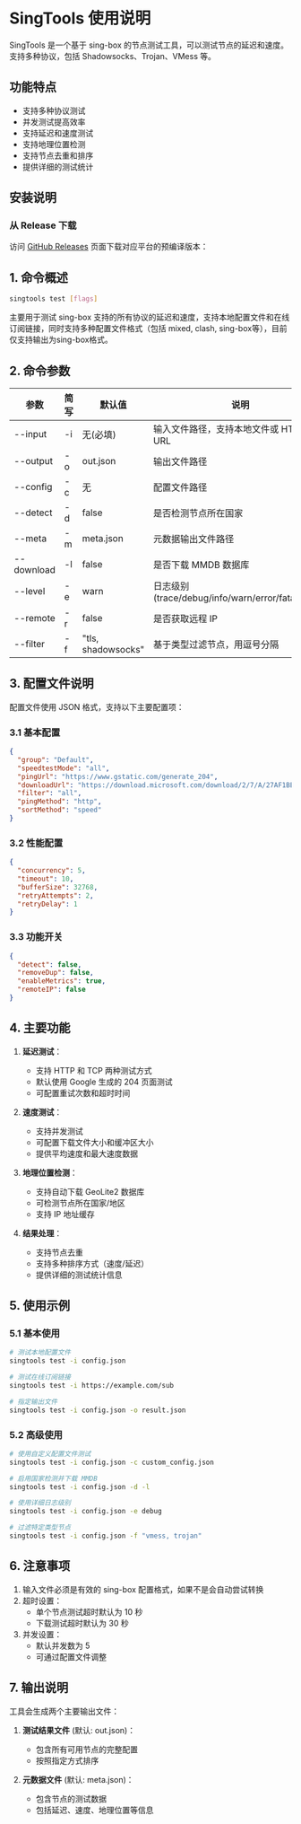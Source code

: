 # SingTools 使用说明

SingTools 是一个基于 sing-box 的节点测试工具，可以测试节点的延迟和速度。支持多种协议，包括 Shadowsocks、Trojan、VMess 等。

## 功能特点

- 支持多种协议测试
- 并发测试提高效率
- 支持延迟和速度测试
- 支持地理位置检测
- 支持节点去重和排序
- 提供详细的测试统计

## 安装说明
### 从 Release 下载

访问 [GitHub Releases]([https://github.com/Dkwkoaca/singtools/releases](https://github.com/Kdwkakcs/singtools/releases)) 页面下载对应平台的预编译版本：

## 1. 命令概述

```bash
singtools test [flags]
```

主要用于测试 sing-box 支持的所有协议的延迟和速度，支持本地配置文件和在线订阅链接，同时支持多种配置文件格式（包括 mixed, clash, sing-box等），目前仅支持输出为sing-box格式。

## 2. 命令参数

| 参数 | 简写 | 默认值 | 说明 |
|------|------|--------|------|
| --input | -i | 无(必填) | 输入文件路径，支持本地文件或 HTTP(S) URL |
| --output | -o | out.json | 输出文件路径 |
| --config | -c | 无 | 配置文件路径 |
| --detect | -d | false | 是否检测节点所在国家 |
| --meta | -m | meta.json | 元数据输出文件路径 |
| --download | -l | false | 是否下载 MMDB 数据库 |
| --level | -e | warn | 日志级别(trace/debug/info/warn/error/fatal/panic) |
| --remote | -r | false | 是否获取远程 IP |
| --filter | -f | "tls, shadowsocks" | 基于类型过滤节点，用逗号分隔 |

## 3. 配置文件说明

配置文件使用 JSON 格式，支持以下主要配置项：

### 3.1 基本配置

```json
{
  "group": "Default",
  "speedtestMode": "all",
  "pingUrl": "https://www.gstatic.com/generate_204",
  "downloadUrl": "https://download.microsoft.com/download/2/7/A/27AF1BE6-DD20-4CB4-B154-EBAB8A7D4A7E/officedeploymenttool_18129-20030.exe",
  "filter": "all",
  "pingMethod": "http",
  "sortMethod": "speed"
}
```

### 3.2 性能配置

```json
{
  "concurrency": 5,
  "timeout": 10,
  "bufferSize": 32768,
  "retryAttempts": 2,
  "retryDelay": 1
}
```

### 3.3 功能开关

```json
{
  "detect": false,
  "removeDup": false,
  "enableMetrics": true,
  "remoteIP": false
}
```

## 4. 主要功能

1. **延迟测试**：
   - 支持 HTTP 和 TCP 两种测试方式
   - 默认使用 Google 生成的 204 页面测试
   - 可配置重试次数和超时时间

2. **速度测试**：
   - 支持并发测试
   - 可配置下载文件大小和缓冲区大小
   - 提供平均速度和最大速度数据

3. **地理位置检测**：
   - 支持自动下载 GeoLite2 数据库
   - 可检测节点所在国家/地区
   - 支持 IP 地址缓存

4. **结果处理**：
   - 支持节点去重
   - 支持多种排序方式（速度/延迟）
   - 提供详细的测试统计信息

## 5. 使用示例

### 5.1 基本使用

```bash
# 测试本地配置文件
singtools test -i config.json

# 测试在线订阅链接
singtools test -i https://example.com/sub

# 指定输出文件
singtools test -i config.json -o result.json
```

### 5.2 高级使用

```bash
# 使用自定义配置文件测试
singtools test -i config.json -c custom_config.json

# 启用国家检测并下载 MMDB
singtools test -i config.json -d -l

# 使用详细日志级别
singtools test -i config.json -e debug

# 过滤特定类型节点
singtools test -i config.json -f "vmess, trojan"
```

## 6. 注意事项

1. 输入文件必须是有效的 sing-box 配置格式，如果不是会自动尝试转换
2. 超时设置：
   - 单个节点测试超时默认为 10 秒
   - 下载测试超时默认为 30 秒
3. 并发设置：
   - 默认并发数为 5
   - 可通过配置文件调整

## 7. 输出说明

工具会生成两个主要输出文件：

1. **测试结果文件** (默认: out.json)：
   - 包含所有可用节点的完整配置
   - 按照指定方式排序

2. **元数据文件** (默认: meta.json)：
   - 包含节点的测试数据
   - 包括延迟、速度、地理位置等信息
